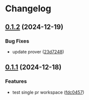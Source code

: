 # Changelog

## [0.1.2](https://github.com/antonbaliasnikov/release-please-single-pr/compare/prover-v0.1.1...prover-v0.1.2) (2024-12-19)


### Bug Fixes

* update prover ([23d7248](https://github.com/antonbaliasnikov/release-please-single-pr/commit/23d72481a96df95f6b3ab9b87f4b2c4fd0153001))

## [0.1.1](https://github.com/antonbaliasnikov/release-please-single-pr/compare/prover-v0.1.0...prover-v0.1.1) (2024-12-18)


### Features

* test single pr workspace ([fdc0457](https://github.com/antonbaliasnikov/release-please-single-pr/commit/fdc04572aad44dbc3a40d1f6551b468ba3b1874f))
